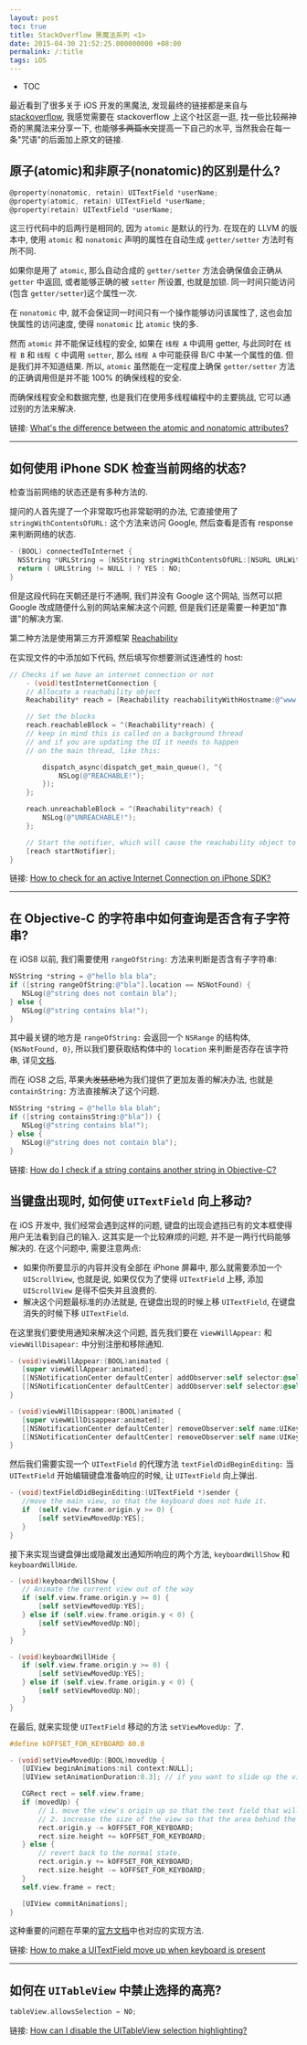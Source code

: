 ```yaml
---
layout: post
toc: true
title: StackOverflow 黑魔法系列 <1>
date: 2015-04-30 21:52:25.000000000 +08:00
permalink: /:title
tags: iOS
---
```


+ TOC


最近看到了很多关于 iOS 开发的黑魔法, 发现最终的链接都是来自与 [stackoverflow](http://stackoverflow.com/), 我感觉需要在 stackoverflow 上这个社区逛一逛, 找一些比较~~屌~~神奇的黑魔法来分享一下, 也能够~~多两篇水文~~提高一下自己的水平, 当然我会在每一条"咒语"的后面加上原文的链接.

## 原子(atomic)和非原子(nonatomic)的区别是什么?

~~~objectivec
@property(nonatomic, retain) UITextField *userName;
@property(atomic, retain) UITextField *userName;
@property(retain) UITextField *userName;
~~~

这三行代码中的后两行是相同的, 因为 `atomic` 是默认的行为. 在现在的 LLVM 的版本中, 使用 `atomic` 和 `nonatomic` 声明的属性在自动生成 `getter/setter` 方法时有所不同.

如果你是用了 `atomic`, 那么自动合成的 `getter/setter` 方法会确保值会正确从 `getter` 中返回, 或者能够正确的被 `setter` 所设置, 也就是加锁. 同一时间只能访问(包含 `getter/setter`)这个属性一次.

在 `nonatomic` 中, 就不会保证同一时间只有一个操作能够访问该属性了, 这也会加快属性的访问速度, 使得 `nonatomic` 比 `atomic` 快的多.

然而 `atomic` 并不能保证线程的安全, 如果在 `线程 A` 中调用 getter, 与此同时在 `线程 B` 和 `线程 C` 中调用 `setter`, 那么 `线程 A` 中可能获得 B/C 中某一个属性的值. 但是我们并不知道结果. 所以, `atomic` 虽然能在一定程度上确保 `getter/setter` 方法的正确调用但是并不能 100% 的确保线程的安全.

而确保线程安全和数据完整, 也是我们在使用多线程编程中的主要挑战, 它可以通过别的方法来解决.

链接: [What's the difference between the atomic and nonatomic attributes?](http://stackoverflow.com/questions/588866/whats-the-difference-between-the-atomic-and-nonatomic-attributes)

----

## 如何使用 iPhone SDK 检查当前网络的状态?

检查当前网络的状态还是有多种方法的.

提问的人首先提了一个非常取巧也非常聪明的办法, 它直接使用了 `stringWithContentsOfURL:` 这个方法来访问 Google, 然后查看是否有 response 来判断网络的状态.

~~~objectivec
- (BOOL) connectedToInternet {
  NSString *URLString = [NSString stringWithContentsOfURL:[NSURL URLWithString:@"http://www.google.com"]];
  return ( URLString != NULL ) ? YES : NO;
}
~~~

但是这段代码在天朝还是行不通啊, 我们并没有 Google 这个网站, 当然可以把 Google 改成随便什么别的网站来解决这个问题, 但是我们还是需要一种更加"靠谱"的解决方案.

第二种方法是使用第三方开源框架 [Reachability](https://github.com/tonymillion/Reachability)

在实现文件的中添加如下代码, 然后填写你想要测试连通性的 host:

~~~objectivec
// Checks if we have an internet connection or not
    - (void)testInternetConnection {   
    // Allocate a reachability object
    Reachability* reach = [Reachability reachabilityWithHostname:@"www.google.com"];

    // Set the blocks
    reach.reachableBlock = ^(Reachability*reach) {
    // keep in mind this is called on a background thread
    // and if you are updating the UI it needs to happen
    // on the main thread, like this:

        dispatch_async(dispatch_get_main_queue(), ^{
            NSLog(@"REACHABLE!");
        });
    };

    reach.unreachableBlock = ^(Reachability*reach) {
        NSLog(@"UNREACHABLE!");
    };

    // Start the notifier, which will cause the reachability object to retain itself!
    [reach startNotifier];
}
~~~

链接: [How to check for an active Internet Connection on iPhone SDK?](http://stackoverflow.com/questions/1083701/how-to-check-for-an-active-internet-connection-on-iphone-sdk)

----

## 在 Objective-C 的字符串中如何查询是否含有子字符串?

在 iOS8 以前, 我们需要使用 `rangeOfString:` 方法来判断是否含有子字符串:

~~~objectivec
NSString *string = @"hello bla bla";
if ([string rangeOfString:@"bla"].location == NSNotFound) {
   NSLog(@"string does not contain bla");
} else {
   NSLog(@"string contains bla!");
}
~~~

其中最关键的地方是 `rangeOfString:` 会返回一个 `NSRange` 的结构体, `{NSNotFound, 0}`, 所以我们要获取结构体中的 `location` 来判断是否存在该字符串, 详见[文档](https://developer.apple.com/library/mac/documentation/Cocoa/Reference/Foundation/Classes/NSString_Class/index.html#//apple_ref/occ/instm/NSString/rangeOfString:).

而在 iOS8 之后, 苹果~~大发慈悲地~~为我们提供了更加友善的解决办法, 也就是 `containString:` 方法直接解决了这个问题.

~~~objectivec
NSString *string = @"hello bla blah";
if ([string containsString:@"bla"]) {
   NSLog(@"string contains bla!");
} else {
   NSLog(@"string does not contain bla");
}
~~~

链接: [How do I check if a string contains another string in Objective-C?](http://stackoverflow.com/questions/2753956/how-do-i-check-if-a-string-contains-another-string-in-objective-c)

## 当键盘出现时, 如何使 `UITextField` 向上移动?

在 iOS 开发中, 我们经常会遇到这样的问题, 键盘的出现会遮挡已有的文本框使得用户无法看到自己的输入. 这其实是一个比较麻烦的问题, 并不是一两行代码能够解决的. 在这个问题中, 需要注意两点:

* 如果你所要显示的内容并没有全部在 iPhone 屏幕中, 那么就需要添加一个 `UIScrollView`, 也就是说, 如果仅仅为了使得 `UITextField` 上移, 添加 `UIScrollView` 是得不偿失并且浪费的.
* 解决这个问题最标准的办法就是, 在键盘出现的时候上移 `UITextField`, 在键盘消失的时候下移 `UITextField`.

在这里我们要使用通知来解决这个问题, 首先我们要在 `viewWillAppear:` 和 `viewWillDisapear:` 中分别注册和移除通知.

~~~objectivec
- (void)viewWillAppear:(BOOL)animated {
   [super viewWillAppear:animated];
   [[NSNotificationCenter defaultCenter] addObserver:self selector:@selector(keyboardWillShow) name:UIKeyboardWillShowNotification object:nil];
   [[NSNotificationCenter defaultCenter] addObserver:self selector:@selector(keyboardWillHide) name:UIKeyboardWillHideNotification object:nil];
}

- (void)viewWillDisappear:(BOOL)animated {
   [super viewWillDisappear:animated];
   [[NSNotificationCenter defaultCenter] removeObserver:self name:UIKeyboardWillShowNotification object:nil];
   [[NSNotificationCenter defaultCenter] removeObserver:self name:UIKeyboardWillHideNotification object:nil];
}
~~~

然后我们需要实现一个 `UITextField` 的代理方法 `textFieldDidBeginEditing:` 当 `UITextField` 开始编辑键盘准备响应的时候, 让 `UITextField` 向上弹出.

~~~objectivec
- (void)textFieldDidBeginEditing:(UITextField *)sender {
   //move the main view, so that the keyboard does not hide it.
   if  (self.view.frame.origin.y >= 0) {
       [self setViewMovedUp:YES];
   }
}
~~~

接下来实现当键盘弹出或隐藏发出通知所响应的两个方法, `keyboardWillShow` 和 `keyboardWillHide`.

~~~objectivec
- (void)keyboardWillShow {
   // Animate the current view out of the way
   if (self.view.frame.origin.y >= 0) {
       [self setViewMovedUp:YES];
   } else if (self.view.frame.origin.y < 0) {
       [self setViewMovedUp:NO];
   }
}

- (void)keyboardWillHide {
   if (self.view.frame.origin.y >= 0) {
       [self setViewMovedUp:YES];
   } else if (self.view.frame.origin.y < 0) {
       [self setViewMovedUp:NO];
   }
}
~~~

在最后, 就来实现使 `UITextField` 移动的方法 `setViewMovedUp:` 了.

~~~objectivec
#define kOFFSET_FOR_KEYBOARD 80.0

- (void)setViewMovedUp:(BOOL)movedUp {
   [UIView beginAnimations:nil context:NULL];
   [UIView setAnimationDuration:0.3]; // if you want to slide up the view

   CGRect rect = self.view.frame;
   if (movedUp) {
       // 1. move the view's origin up so that the text field that will be hidden come above the keyboard
       // 2. increase the size of the view so that the area behind the keyboard is covered up.
       rect.origin.y -= kOFFSET_FOR_KEYBOARD;
       rect.size.height += kOFFSET_FOR_KEYBOARD;
   } else {
       // revert back to the normal state.
       rect.origin.y += kOFFSET_FOR_KEYBOARD;
       rect.size.height -= kOFFSET_FOR_KEYBOARD;
   }
   self.view.frame = rect;

   [UIView commitAnimations];
}
~~~

这种重要的问题在苹果的[官方文档](https://developer.apple.com/library/ios/documentation/StringsTextFonts/Conceptual/TextAndWebiPhoneOS/KeyboardManagement/KeyboardManagement.html#//apple_ref/doc/uid/TP40009542-CH5-SW7)中也对应的实现方法.

链接: [How to make a UITextField move up when keyboard is present](http://stackoverflow.com/questions/1126726/how-to-make-a-uitextfield-move-up-when-keyboard-is-present)

----

## 如何在 `UITableView` 中禁止选择的高亮?

~~~objectivec
tableView.allowsSelection = NO;
~~~

链接: [How can I disable the UITableView selection highlighting?](http://stackoverflow.com/questions/190908/how-can-i-disable-the-uitableview-selection-highlighting)
